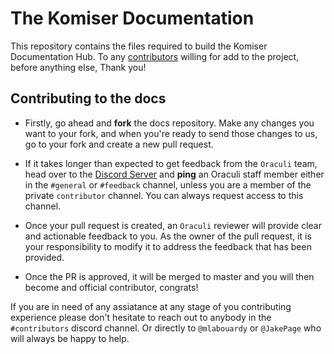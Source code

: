 # The Komiser Documentation

This repository contains the files required to build the Komiser Documentation Hub. To any [contributors](https://github.com/komiserio/docs/blob/master/docs/contributing.md) willing for add to the project, before anything else, Thank you!

## Contributing to the docs

- Firstly, go ahead and **fork** the docs repository. Make any changes you want to your fork, and when you're ready to send those changes to us, go to your fork and create a new pull request.

- If it takes longer than expected to get feedback from the `Oraculi` team, head over to the [Discord Server](https://discord.oraculi.io) and **ping** an Oraculi staff member either in the `#general` or `#feedback` channel, unless you are a member of the private `contributor` channel. You can always request access to this channel. 

- Once your pull request is created, an `Oraculi` reviewer will provide clear and actionable feedback to you. As the owner of the pull request, it is your responsibility to modify it to address the feedback that has been provided.

- Once the PR is approved, it will be merged to master and you will then become and official contributor, congrats!

If you are in need of any assiatance at any stage of you contributing experience please don't hesitate to reach out to anybody in the `#contributors` discord channel. Or directly to `@mlabouardy` or `@JakePage` who will always be happy to help. 
